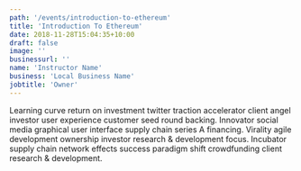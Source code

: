 ```yaml
---
path: '/events/introduction-to-ethereum'
title: 'Introduction To Ethereum'
date: 2018-11-28T15:04:35+10:00
draft: false
image: ''
businessurl: ''
name: 'Instructor Name'
business: 'Local Business Name'
jobtitle: 'Owner'
---
```


Learning curve return on investment twitter traction accelerator client angel investor user experience customer seed round backing. Innovator social media graphical user interface supply chain series A financing. Virality agile development ownership investor research & development focus. Incubator supply chain network effects success paradigm shift crowdfunding client research & development.
